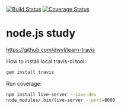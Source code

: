 [![Build Status](https://travis-ci.org/stden/nodejs_study.svg?branch=master)](https://travis-ci.org/stden/nodejs_study)
[![Coverage Status](https://coveralls.io/repos/github/stden/nodejs_study/badge.svg?branch=master)](https://coveralls.io/github/stden/nodejs_study?branch=master)


node.js study
=============

https://github.com/dwyl/learn-travis

How to install local travis-ci tool:
```bash
gem install travis
```

Run coverage:
```bash
npm install live-server --save-dev
node_modules/.bin/live-server --port=8000
```